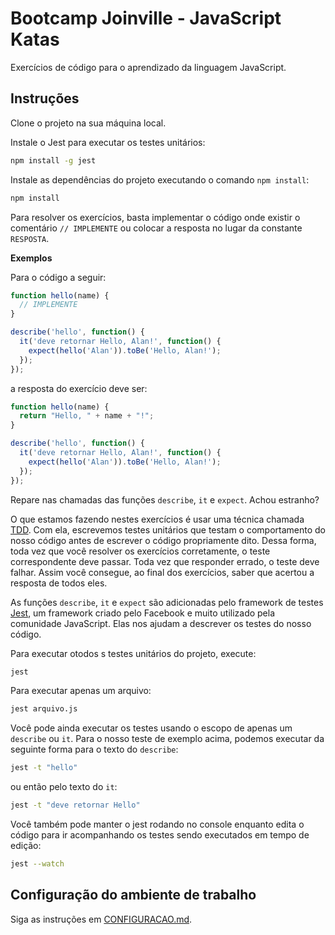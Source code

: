 # Bootcamp Joinville - JavaScript Katas

Exercícios de código para o aprendizado da linguagem JavaScript.

## Instruções

Clone o projeto na sua máquina local.

Instale o Jest para executar os testes unitários:

```sh
npm install -g jest
```

Instale as dependências do projeto executando o comando `npm install`:

```sh
npm install
```

Para resolver os exercícios, basta implementar o código onde existir o comentário `// IMPLEMENTE` ou colocar a resposta no lugar da constante `RESPOSTA`.

**Exemplos**

Para o código a seguir:

```javascript
function hello(name) {
  // IMPLEMENTE
}

describe('hello', function() {
  it('deve retornar Hello, Alan!', function() {
    expect(hello('Alan')).toBe('Hello, Alan!');
  });
});
```

a resposta do exercício deve ser:

```javascript
function hello(name) {
  return "Hello, " + name + "!";
}

describe('hello', function() {
  it('deve retornar Hello, Alan!', function() {
    expect(hello('Alan')).toBe('Hello, Alan!');
  });
});
```

Repare nas chamadas das funções `describe`, `it` e `expect`. Achou estranho?

O que estamos fazendo nestes exercícios é usar uma técnica chamada [TDD](https://pt.wikipedia.org/wiki/Test_Driven_Development).
Com ela, escrevemos testes unitários que testam o comportamento do nosso código antes de escrever o código
propriamente dito. Dessa forma, toda vez que você resolver os exercícios corretamente, o teste
correspondente deve passar. Toda vez que responder errado, o teste deve falhar. Assim
você consegue, ao final dos exercícios, saber que acertou a resposta de todos eles.

As funções `describe`, `it` e `expect` são adicionadas pelo framework de testes [Jest](https://jestjs.io/docs/en/getting-started),
um framework criado pelo Facebook e muito utilizado pela comunidade JavaScript. Elas nos ajudam a descrever os testes do nosso código.


Para executar otodos s testes unitários do projeto, execute:

```sh
jest
```

Para executar apenas um arquivo:

```sh
jest arquivo.js
```

Você pode ainda executar os testes usando o escopo de apenas um `describe` ou `it`. Para o nosso teste de exemplo acima, podemos executar
da seguinte forma para o texto do `describe`:

```sh
jest -t "hello"
```

ou então pelo texto do `it`:

```sh
jest -t "deve retornar Hello"
```

Você também pode manter o jest rodando no console enquanto edita o código para ir acompanhando os testes sendo executados em tempo de edição:

```sh
jest --watch
```

## Configuração do ambiente de trabalho

Siga as instruções em [CONFIGURACAO.md](https://github.com/bootcamp-joinville/javascript-syllabus/blob/master/CONFIGURACAO.md).
